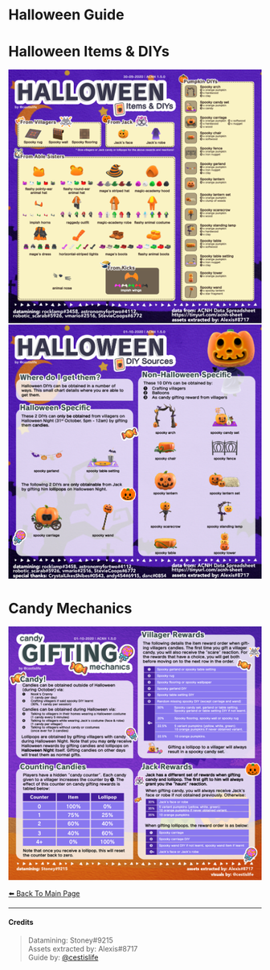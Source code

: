 # Halloween Guide

# Halloween Items & DIYs
[![Halloween Items](/img/halloween.png)](/img/halloween.png)
[![Halloween DIY Sources](/img/hwn-diy-source.png)](/img/hwn-diy-source.png)
# Candy Mechanics
[![Candy Mechanics](/img/candy.png)](/img/candy.png)

[⬅️ Back To Main Page](https://cestislife.github.io)

***

#### Credits
> Datamining: Stoney#9215      
> Assets extracted by: Alexis#8717   
> Guide by: [@cestislife](https://twitter.com/cestislife)
